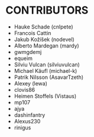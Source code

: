 CONTRIBUTORS
============

- Hauke Schade (cnlpete)
- Francois Cattin
- Jakub Kožíšek (nodevel)
- Alberto Mardegan (mardy)
- gwmgdemj
- equeim
- Silviu Vulcan (silviuvulcan)
- Michael Käufl (michael-k)
- Patrik Nilsson (AsavarTzeth)
- Alexey (lewa)
- clovis86
- Heimen Stoffels (Vistaus)
- mp107
- ajya
- dashinfantry
- Alexus230
- rinigus
